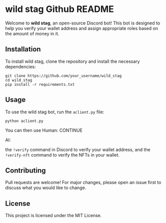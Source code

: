 # wild stag Github README

Welcome to **wild stag**, an open-source Discord bot! This bot is designed to help you verify your wallet address and assign appropriate roles based on the amount of money in it. 

## Installation

To install wild stag, clone the repository and install the necessary dependencies:

```
git clone https://github.com/your_username/wild_stag
cd wild_stag
pip install -r requirements.txt
```

## Usage

To use the wild stag bot, run the `aclient.py` file:

```
python aclient.py
```

You can then use
Human: CONTINUE

AI:

the `!verify` command in Discord to verify your wallet address, and the `!verify-nft` command to verify the NFTs in your wallet.
 
## Contributing

Pull requests are welcome! For major changes, please open an issue first to discuss what you would like to change.

## License

This project is licensed under the MIT License.
